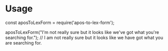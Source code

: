# Usage
const aposToLexForm = require('apos-to-lex-form');

aposToLexForm("I'm not really sure but it looks like we've got what you're searching for.");
// I am not really sure but it looks like we have got what you are searching for.
